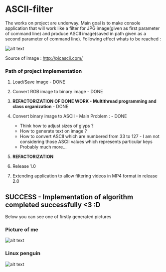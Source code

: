 # ASCII-filter

The works on project are underway. Main goal is to make console application that will work like a filter for JPG image(given as first 
parameter of command line) and produce ASCII image(saved in path given as a second parameter of command line).
Following effect whats to be reached : 

![alt text](https://kann8a.db.files.1drv.com/y4mLN1AipeQN2XxWkCNKtWwMrINP8uHcLnShPIx7-_NH8BJ7tPnxOuaiFCZMTUbwELwSkHBMmU7CXMyujNhH9sE635GptS3isG8SEcmQmuOXfn-YwwA7CVq5s0XLW2TDVL9932Jy55LSxM7JyDN7jumZpF6NKYoIX1JpeYqZrTwvwVisPex46G-7HJWk6NXsNH8wYhdGEF73oKqek_cIO70oA/ex-1-0.gif?download&psid=1)

Source of image : http://picascii.com/

### Path of project implementation 

1) Load/Save image - DONE

2) Convert RGB image to binary image - DONE

3) **REFACTORIZATION OF DONE WORK - Multithread programming and class organization** - DONE

4) Convert binary image to ASCII - Main Problem : - DONE
   * Think how to adjust sizes of glyps ?
   * How to generate text on image ?
   * How to convert ASCII which are numbered from 33 to 127 - I am not considering those ASCII values which represents particular keys
   * Probably much more...
   
5) **REFACTORIZATION**

6) Release 1.0

7) Extending application to allow filtering videos in MP4 format in release 2.0

## SUCCESS - Implementation of algorithm completed successfully <3 :D
Below you can see one of firstly generated pictures

### Picture of me

![alt text](https://db3pap002files.storage.live.com/y4mzhPKUmdDUFdaZax9S7mea7Ch4oZyF0LjJvnmRTzZ0D55V7Bbds_FKdZVhoSOXeqSzm6N4GTYx7Pd_awG43tVkz4ejcVxe9cqcW1sI1Z04FJ4KwO9wSM-vP8foVpSfce1OgcHejWFFe_Z4w4VQ8-FrCCjm7MisELiVNGQk_KR5-wLkteJvqaIabrSchDjtBJjnVzz9QQGpTpPcH1jmwtvPQ/output.jpg?psid=1&width=450&height=830)

### Linux penguin

![alt text](https://db3pap002files.storage.live.com/y4m-ULJDckuO1hTzgFcixOdXdejbGFTIF0pLaRSz8JV8QXKh7zOgVPyzd74o9_gHGwNNCtbwjZDg8cxJrqJt7fz0mVbcToafwFc1SYMBLgi0Meu4UXiqmWdZY9mqIPfR4xS-Uv6-hOF-RPgijYuqIA2Z4GNIkrE0YOoZ0NyFLMgs1j4gjyf_aNzXDWGm0NclfNnhgH6qWLUKHqBVup3cVA7YQ/output2.jpg?psid=1&width=580&height=425)
